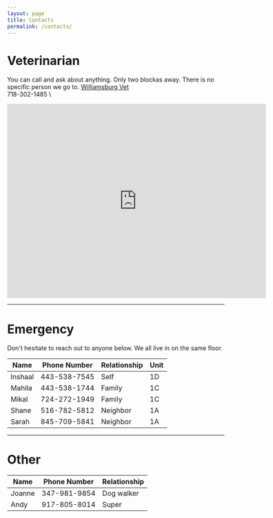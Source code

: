 ```yaml
---
layout: page
title: Contacts
permalink: /contacts/
---
```


# Veterinarian
You can call and ask about anything. Only two blockas away. There is no specific person we go to. 
[Williamsburg Vet](https://maps.app.goo.gl/fphJNPE8STEd5nAx5) \
718-302-1485 \
<iframe src="https://www.google.com/maps/embed?pb=!1m18!1m12!1m3!1d3024.0655557154896!2d-73.9652185868225!3d40.7165733372136!2m3!1f0!2f0!3f0!3m2!1i1024!2i768!4f13.1!3m3!1m2!1s0x89c25966c5e13d1d%3A0x3c13438f54a3bd9b!2sWilliamsburg%20Veterinary%20Clinic!5e0!3m2!1sen!2sus!4v1722917512644!5m2!1sen!2sus" width="600" height="450" style="border:0;" allowfullscreen="" loading="lazy" referrerpolicy="no-referrer-when-downgrade"></iframe>

---
# Emergency

Don't hesitate to reach out to anyone below. We all live in on the same floor. 

| Name        | Phone Number | Relationship | Unit |
| ----------- | ------------ | ----------- | ------- |
| Inshaal     | 443-538-7545 | Self        | 1D |
| Mahila      | 443-538-1744 | Family      | 1C |
| Mikal       | 724-272-1949 | Family      | 1C |
| Shane       | 516-782-5812 | Neighbor    | 1A |
| Sarah       | 845-709-5841 | Neighbor    | 1A |

---
# Other

| Name        | Phone Number | Relationship 
| ----------- | ------------ | ----------- |
| Joanne      | 347-981-9854 | Dog walker  |
| Andy      | 917-805-8014 | Super      |
